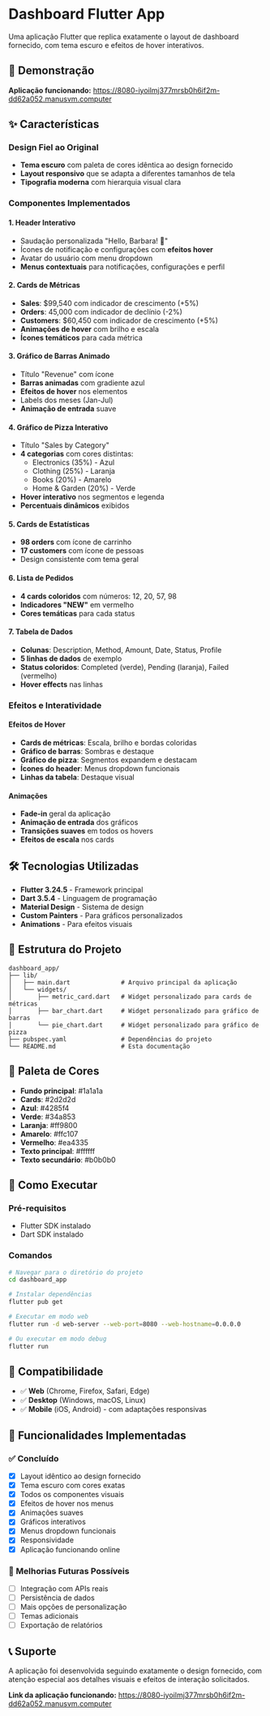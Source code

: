 # Dashboard Flutter App

Uma aplicação Flutter que replica exatamente o layout de dashboard fornecido, com tema escuro e efeitos de hover interativos.

## 🚀 Demonstração

**Aplicação funcionando:** https://8080-iyoilmj377mrsb0h6if2m-dd62a052.manusvm.computer

## ✨ Características

### Design Fiel ao Original
- **Tema escuro** com paleta de cores idêntica ao design fornecido
- **Layout responsivo** que se adapta a diferentes tamanhos de tela
- **Tipografia moderna** com hierarquia visual clara

### Componentes Implementados

#### 1. Header Interativo
- Saudação personalizada "Hello, Barbara! 👋"
- Ícones de notificação e configurações com **efeitos hover**
- Avatar do usuário com menu dropdown
- **Menus contextuais** para notificações, configurações e perfil

#### 2. Cards de Métricas
- **Sales**: $99,540 com indicador de crescimento (+5%)
- **Orders**: 45,000 com indicador de declínio (-2%)
- **Customers**: $60,450 com indicador de crescimento (+5%)
- **Animações de hover** com brilho e escala
- **Ícones temáticos** para cada métrica

#### 3. Gráfico de Barras Animado
- Título "Revenue" com ícone
- **Barras animadas** com gradiente azul
- **Efeitos de hover** nos elementos
- Labels dos meses (Jan-Jul)
- **Animação de entrada** suave

#### 4. Gráfico de Pizza Interativo
- Título "Sales by Category"
- **4 categorias** com cores distintas:
  - Electronics (35%) - Azul
  - Clothing (25%) - Laranja  
  - Books (20%) - Amarelo
  - Home & Garden (20%) - Verde
- **Hover interativo** nos segmentos e legenda
- **Percentuais dinâmicos** exibidos

#### 5. Cards de Estatísticas
- **98 orders** com ícone de carrinho
- **17 customers** com ícone de pessoas
- Design consistente com tema geral

#### 6. Lista de Pedidos
- **4 cards coloridos** com números: 12, 20, 57, 98
- **Indicadores "NEW"** em vermelho
- **Cores temáticas** para cada status

#### 7. Tabela de Dados
- **Colunas**: Description, Method, Amount, Date, Status, Profile
- **5 linhas de dados** de exemplo
- **Status coloridos**: Completed (verde), Pending (laranja), Failed (vermelho)
- **Hover effects** nas linhas

### Efeitos e Interatividade

#### Efeitos de Hover
- **Cards de métricas**: Escala, brilho e bordas coloridas
- **Gráfico de barras**: Sombras e destaque
- **Gráfico de pizza**: Segmentos expandem e destacam
- **Ícones do header**: Menus dropdown funcionais
- **Linhas da tabela**: Destaque visual

#### Animações
- **Fade-in** geral da aplicação
- **Animação de entrada** dos gráficos
- **Transições suaves** em todos os hovers
- **Efeitos de escala** nos cards

## 🛠️ Tecnologias Utilizadas

- **Flutter 3.24.5** - Framework principal
- **Dart 3.5.4** - Linguagem de programação
- **Material Design** - Sistema de design
- **Custom Painters** - Para gráficos personalizados
- **Animations** - Para efeitos visuais

## 📁 Estrutura do Projeto

```
dashboard_app/
├── lib/
│   ├── main.dart              # Arquivo principal da aplicação
│   └── widgets/
│       ├── metric_card.dart   # Widget personalizado para cards de métricas
│       ├── bar_chart.dart     # Widget personalizado para gráfico de barras
│       └── pie_chart.dart     # Widget personalizado para gráfico de pizza
├── pubspec.yaml               # Dependências do projeto
└── README.md                  # Esta documentação
```

## 🎨 Paleta de Cores

- **Fundo principal**: #1a1a1a
- **Cards**: #2d2d2d
- **Azul**: #4285f4
- **Verde**: #34a853
- **Laranja**: #ff9800
- **Amarelo**: #ffc107
- **Vermelho**: #ea4335
- **Texto principal**: #ffffff
- **Texto secundário**: #b0b0b0

## 🚀 Como Executar

### Pré-requisitos
- Flutter SDK instalado
- Dart SDK instalado

### Comandos
```bash
# Navegar para o diretório do projeto
cd dashboard_app

# Instalar dependências
flutter pub get

# Executar em modo web
flutter run -d web-server --web-port=8080 --web-hostname=0.0.0.0

# Ou executar em modo debug
flutter run
```

## 📱 Compatibilidade

- ✅ **Web** (Chrome, Firefox, Safari, Edge)
- ✅ **Desktop** (Windows, macOS, Linux)
- ✅ **Mobile** (iOS, Android) - com adaptações responsivas

## 🎯 Funcionalidades Implementadas

### ✅ Concluído
- [x] Layout idêntico ao design fornecido
- [x] Tema escuro com cores exatas
- [x] Todos os componentes visuais
- [x] Efeitos de hover nos menus
- [x] Animações suaves
- [x] Gráficos interativos
- [x] Menus dropdown funcionais
- [x] Responsividade
- [x] Aplicação funcionando online

### 🔄 Melhorias Futuras Possíveis
- [ ] Integração com APIs reais
- [ ] Persistência de dados
- [ ] Mais opções de personalização
- [ ] Temas adicionais
- [ ] Exportação de relatórios

## 📞 Suporte

A aplicação foi desenvolvida seguindo exatamente o design fornecido, com atenção especial aos detalhes visuais e efeitos de interação solicitados.

**Link da aplicação funcionando:** https://8080-iyoilmj377mrsb0h6if2m-dd62a052.manusvm.computer

